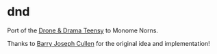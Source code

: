 # dnd

Port of the [Drone & Drama Teensy](https://github.com/bjc01/D-D_Teensy) to Monome Norns.

Thanks to [Barry Joseph Cullen](https://barryjosephcullen.com) for the original idea and implementation!

